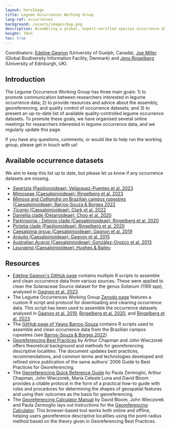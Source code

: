 ```yaml
---
layout: heroImage
title: Legume Occurrences Working Group
lang-ref: occurrences
background: /assets/images/map.png
description: Assembling a global, expert-verified species occurrence dataset for family Leguminosae
height: 70vh
toc: true
---
```


Coordinators: [Edeline Gagnon](mailto:edeline.gagnon@uoguelph.ca) (University of Guelph, Canada), [Joe Miller](mailto:jmiller@gbif.org) (Global Biodiversity Information Facility, Denmark) and [Jens Ringelberg](mailto:jens.ringelberg@gmail.com) (University of Edinburgh, UK).

## Introduction

The Legume Occurrence Working Group has three main goals: 1) to promote communication between researchers interested in legume occurrence data; 2) to provide resources and advice about the assembly, georeferencing, and quality control of occurrence datasets; and 3) to present an up-to-date list of available quality-controlled legume occurrence datasets. To promote these goals, we have organised several online meetings for researchers interested in legume occurrence data, and we regularly update this page.

If you have any questions, comments, or would like to help run the working group, please get in touch with us!

## Available occurrence datasets

We aim to keep this list up to date, but please let us know if any occurrence datasets are missing.

-	[*Swartzia* (Papilionoideae): Velásquez-Puentes et al. 2023](https://doi.org/10.1111/geb.13730)
-	[Mimoseae (Caesalpinioideae): Ringelberg et al. 2023](https://doi.org/10.1126/sciadv.ade4954)
-	[*Mimosa* and *Calliandra* on Brazilian campos rupestres (Caesalpinioideae): Barros-Souza & Borges 2022](https://doi.org/10.1111/jbi.14527)
-	[*Ticanto* (Caesalpinioideae): Clark et al. 2022](https://doi.org/10.3897/phytokeys.205.82300)
-	[Daniellia clade (Detarioideae): Choo et al. 2020](https://doi.org/10.1016/j.ympev.2020.106752)
-	[Parkinsonia - Delonix clade (Caesalpinioideae): Ringelberg et al. 2020](https://doi.org/10.1111/geb.13089)
-	[Pictetia clade (Papilionoideae): Ringelberg et al. 2020](https://doi.org/10.1111/geb.13089)
-	[Caesalpinia group (Caesalpinioideae): Gagnon et al. 2019](https://doi.org/10.1111/nph.15633)
-	[*Arquita* (Caesalpinioideae): Gagnon et al. 2015](https://doi.org/10.12705/643.6)
-	[Australian *Acacia* (Caesalpinioideae): González-Orozco et al. 2013](https://doi.org/10.1111/jbi.12153)
-	[*Leucaena* (Caesalpinioideae): Hughes & Bailey](https://herbaria.plants.ox.ac.uk/bol/leucaena)



## Resources

*	[Edeline Gagnon's GitHub page](https://github.com/edgagnon/Geophytes_Solanum-/tree/main/00_Data/02_Occurrence_Data) contains multiple R scripts to assemble and clean occurrence data from various sources. These were applied to clean the Solanaceae Source dataset for the genus *Solanum* (1169 spp), analysed in [Gagnon et al. 2023](https://doi.org/10.3389/fgene.2023.1231413).
*	The Legume Occurrences Working Group [Zenodo page](https://zenodo.org/records/10513140) features a custom R script and protocol for downloading and cleaning occurrence data. This script has been used to assemble the occurrence datasets analysed in [Gagnon et al. 2019](https://doi.org/10.1111/nph.15633), [Ringelberg et al. 2020](https://doi.org/10.1111/geb.13089), and [Ringelberg et al. 2023](https://doi.org/10.1126/sciadv.ade4954).
*	The [GitHub page of Yagos Barros-Souza](https://github.com/souzayagob/no_one-size-fits-all/tree/v1.0.0) contains R scripts used to assemble and clean occurrence data from the Brazilian campos rupestres (see [Barros-Souza & Borges 2022](https://doi.org/10.1111/jbi.14527)).
*	[Georeferencing Best Practices](https://docs.gbif.org/georeferencing-best-practices/1.0/en/) by Arthur Chapman and John Wieczorek offers theoretical background and methods for georeferencing descriptive localities. The document updates best practices, recommendations, and common terms and technologies developed and refined since publication of the same authors’ 2006 Guide to Best Practices for Georeferencing.
*	The [Georeferencing Quick Reference Guide](https://docs.gbif.org/georeferencing-quick-reference-guide/1.0/en/) by Paula Zermoglio, Arthur Chapman, John Wieczorek, Maria Celeste Luna and David Bloom provides a citable protocol in the form of a practical how-to guide with rules and procedures for determining the shapes of geospatial features and using their outcomes as the basis for georeferencing.
*	The [Georeferencing Calculator Manual](https://docs.gbif.org/georeferencing-calculator-manual/1.0/en/) by David Bloom, John Wieczorek and Paula Zermoglio lays out instructions for the [Georeferencing Calculator](http://georeferencing.org/georefcalculator/gc.html). This browser-based tool works both online and offline, helping users georeference descriptive localities using the point-radius method based on the theory given in Georeferencing Best Practices.

